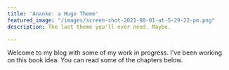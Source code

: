 ```yaml
---
title: 'Ananke: a Hugo Theme'
featured_image: "/images/screen-shot-2021-08-01-at-5-29-22-pm.png"
description: The last theme you'll ever need. Maybe.

---
```

Welcome to my blog with some of my work in progress. I've been working on this book idea. You can read some of the chapters below.